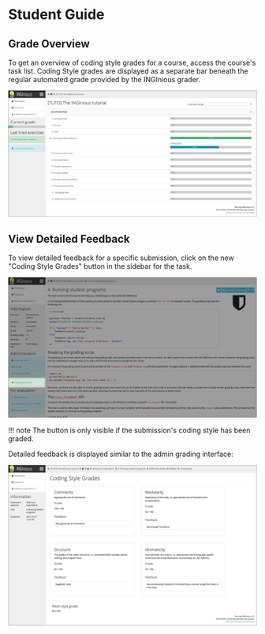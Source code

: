 # Student Guide

## Grade Overview

To get an overview of coding style grades for a course, access the course's task list. Coding Style grades are displayed as a separate bar beneath the regular automated grade provided by the INGInious grader.

![Task list showing grades](../img/student-guide/01_tasklist.png)

## View Detailed Feedback

To view detailed feedback for a specific submission, click on the new "Coding Style Grades" button in the sidebar for the task.

![Coding Style Grades task menu button](../img/student-guide/02_newbutton.png)

!!! note
    The button is only visible if the submission's coding style has been graded.

Detailed feedback is displayed similar to the admin grading interface:

![Task list showing grades](../img/student-guide/03_submission.png)
